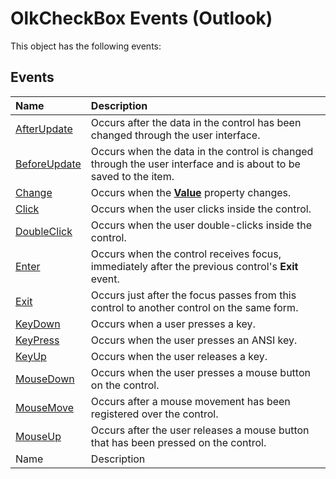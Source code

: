 
# OlkCheckBox Events (Outlook)
This object has the following events:

## Events



|**Name**|**Description**|
|:-----|:-----|
| [AfterUpdate](a207e36b-9afe-b7e3-9dd4-9af2ae16cf7d.md)|Occurs after the data in the control has been changed through the user interface.|
| [BeforeUpdate](e12072d3-cd24-ce5d-0738-80d44a9c9154.md)|Occurs when the data in the control is changed through the user interface and is about to be saved to the item. |
| [Change](54b8f9af-2515-9f6f-272f-553320be3eb8.md)|Occurs when the  **[Value](3872331d-9179-3412-1512-bc8ed5d35beb.md)** property changes.|
| [Click](6f512785-b93f-3bb5-a68e-2808cea6f2d0.md)|Occurs when the user clicks inside the control.|
| [DoubleClick](9b1dbd3f-87af-58b7-2327-8c83eb9bf2d5.md)|Occurs when the user double-clicks inside the control.|
| [Enter](2e06439a-7888-d970-7fa7-9893af2aab69.md)|Occurs when the control receives focus, immediately after the previous control's  **Exit** event.|
| [Exit](a89b3d32-c540-ea72-b018-fabc9b9760f3.md)|Occurs just after the focus passes from this control to another control on the same form.|
| [KeyDown](d8679dab-c3bf-8494-a91d-3c107596c8ce.md)|Occurs when a user presses a key.|
| [KeyPress](aae8dbfc-d85c-a977-8543-602ff18518fd.md)|Occurs when the user presses an ANSI key.|
| [KeyUp](47ec2354-78c7-2929-504a-3e0155806aeb.md)|Occurs when the user releases a key.|
| [MouseDown](1b50955b-0dda-e87c-3b1a-2542df3c1154.md)|Occurs when the user presses a mouse button on the control.|
| [MouseMove](0eedbab4-83c6-3dc1-8d22-0dd2f88369f4.md)|Occurs after a mouse movement has been registered over the control.|
| [MouseUp](0c5283d7-ef9d-19aa-52ff-0399c69aa41b.md)|Occurs after the user releases a mouse button that has been pressed on the control.|
|Name|Description|
